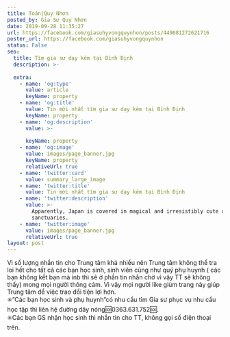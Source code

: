 ```yaml
---
title: Toán|Quy Nhơn
posted_by: Gia Sư Quy Nhơn
date: 2019-09-28 11:35:27
url: https://facebook.com/giasuhyvongquynhon/posts/449081272621716
poster_url: https://facebook.com/giasuhyvongquynhon
status: False
seo:
  title: Tìm gia sư dạy kèm tại Bình Định
  description: >-
    
  extra:
    - name: 'og:type'
      value: article
      keyName: property
    - name: 'og:title'
      value: Tin mới nhất tìm gia sư dạy kèm tại Bình Định
      keyName: property
    - name: 'og:description'
      value: >-
        
      keyName: property
    - name: 'og:image'
      value: images/page_banner.jpg
      keyName: property
      relativeUrl: true
    - name: 'twitter:card'
      value: summary_large_image
    - name: 'twitter:title'
      value: Tin mới nhất tìm gia sư dạy kèm tại Bình Định
    - name: 'twitter:description'
      value: >-
        Apparently, Japan is covered in magical and irresistibly cute animal
        sanctuaries.
    - name: 'twitter:image'
      value: images/page_banner.jpg
      relativeUrl: true
layout: post
---
```

Vì số lượng nhắn tin cho Trung tâm khá nhiều nên Trung tâm không thể tra loi hết cho tất cả các bạn học sinh, sinh viên cũng như quý phụ huynh ( các bạn không kết bạn mà inb thì sẽ ở phần tin nhắn chờ vì vậy TT sẽ không thấy) mong mọi người thông cảm. Vì vậy mọi người like giùm trang này giúp Trung tâm để việc trao đổi tiện lợi hơn.<br>✳️”Các bạn học sinh và phụ huynh”có nhu cầu tìm Gia sư phục vụ nhu cầu học tập thì liên hệ đường dây nóng🆘0363.631.752🆘.<br>✳️Các bạn GS nhận học sinh thì nhắn tin cho TT, không gọi số điện thoại trên.
